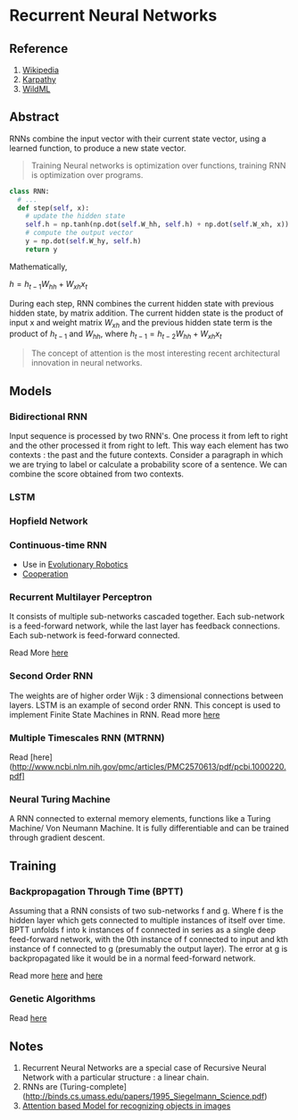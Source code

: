 # Recurrent Neural Networks

## Reference

1. [Wikipedia](https://en.wikipedia.org/wiki/Recurrent_neural_network)
2. [Karpathy](http://karpathy.github.io/2015/05/21/rnn-effectiveness/)
3. [WildML](http://www.wildml.com/2015/09/recurrent-neural-networks-tutorial-part-1-introduction-to-rnns/) 

## Abstract

RNNs combine the input vector with their current state vector, using a learned function, to produce a new state vector. 

> Training Neural networks is optimization over functions, training RNN is optimization over programs.

```python
class RNN:
  # ...
  def step(self, x):
    # update the hidden state
    self.h = np.tanh(np.dot(self.W_hh, self.h) + np.dot(self.W_xh, x))
    # compute the output vector
    y = np.dot(self.W_hy, self.h)
    return y
```

Mathematically,

$h = h_{t-1}W_{hh} + W_{xh}x_t$

During each step, RNN combines the current hidden state with previous hidden state, by matrix addition. The current hidden state is the product of input x and weight matrix $W_{xh}$ and the previous hidden state term is the product of $h_{t-1}$ and $W_{hh}$, where $h_{t-1} = h_{t-2}W_{hh} + W_{xh}x_t$

> The concept of attention is the most interesting recent architectural innovation in neural networks.


## Models

### Bidirectional RNN

Input sequence is processed by two RNN's. One process it from left to right and the other processed it from right to left. This way each element has two contexts : the past and the future contexts. Consider a paragraph in which we are trying to label or calculate a probability score of a sentence. We can combine the score obtained from two contexts. 

### LSTM

### Hopfield Network

### Continuous-time RNN

* Use in [Evolutionary Robotics](http://users.sussex.ac.uk/~inmanh/csrp317.pdf)
* [Cooperation](http://groups.lis.illinois.edu/amag/langev/localcopy/pdf/quinn01evolvingCommunication.pdf)

### Recurrent Multilayer Perceptron

It consists of multiple sub-networks cascaded together. Each sub-network is a feed-forward network, while the last layer has feedback connections. Each sub-network is feed-forward connected. 

Read More [here](http://citeseerx.ist.psu.edu/viewdoc/summary?doi=10.1.1.45.3527)

### Second Order RNN

The weights are of higher order Wijk : 3 dimensional connections between layers. LSTM is an example of second order RNN. This concept is used to implement Finite State Machines in RNN. Read more [here](https://clgiles.ist.psu.edu/pubs/NC1992-recurrent-NN.pdf)

### Multiple Timescales RNN (MTRNN)

Read [here](http://www.ncbi.nlm.nih.gov/pmc/articles/PMC2570613/pdf/pcbi.1000220.pdf]

### Neural Turing Machine 

A RNN connected to external memory elements, functions like a Turing Machine/ Von Neumann Machine. It is fully differentiable and can be trained through gradient descent. 


## Training

### Backpropagation Through Time (BPTT)

Assuming that a RNN consists of two sub-networks f and g. Where f is the hidden layer which gets connected to multiple instances of itself over time. BPTT unfolds f into k instances of f connected in series as a single deep feed-forward network, with the 0th instance of f connected to input and kth instance of f connected to g (presumably the output layer). The error at g is backpropagated like it would be in a normal feed-forward network. 

Read more [here](http://www.wildml.com/2015/10/recurrent-neural-networks-tutorial-part-3-backpropagation-through-time-and-vanishing-gradients/) and [here](http://deeplearning.cs.cmu.edu/pdfs/Werbos.backprop.pdf)

### Genetic Algorithms

Read [here](http://arimaa.com/arimaa/about/Thesis/)



## Notes

1. Recurrent Neural Networks are a special case of Recursive Neural Network with a particular structure : a linear chain.  
2. RNNs are (Turing-complete](http://binds.cs.umass.edu/papers/1995_Siegelmann_Science.pdf)
3. [Attention based Model for recognizing objects in images](http://arxiv.org/abs/1412.7755)